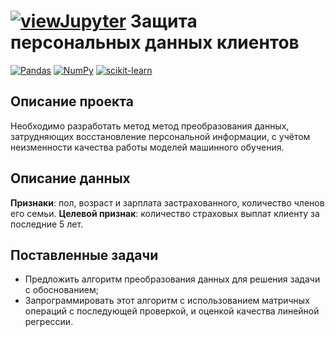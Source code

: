 # [![viewJupyter](https://img.shields.io/badge/Jupyter-view-orange?style=for-the-badge&logo=Jupyter)](09_lin_al.ipynb) Защита персональных данных клиентов 

[![Pandas](https://img.shields.io/badge/Pandas-1.2-blue.svg)](https://pandas.pydata.org/) [![NumPy](https://img.shields.io/badge/NumPy-1.19-cyan.svg)](https://numpy.org/) [![scikit-learn](https://img.shields.io/badge/sklearn-0.24-orange.svg)](https://scikit-learn.org/)

## Описание проекта

Необходимо разработать метод метод преобразования данных, затрудняющих восстановление персональной информации, с учётом неизменности качества работы моделей машинного обучения.

## Описание данных

**Признаки**: пол, возраст и зарплата застрахованного, количество членов его семьи.
**Целевой признак**: количество страховых выплат клиенту за последние 5 лет.

## Поставленные задачи

- Предложить алгоритм преобразования данных для решения задачи с обоснованием;
- Запрограммировать этот алгоритм с использованием матричных операций с последующей проверкой, и оценкой качества линейной регрессии.
